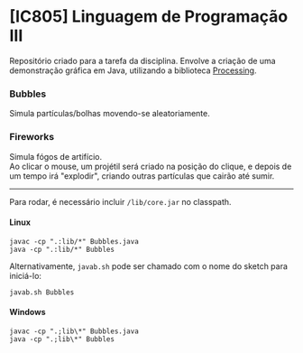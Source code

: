 # [IC805] Linguagem de Programação III

Repositório criado para a tarefa da disciplina. Envolve a criação de uma demonstração gráfica em Java, utilizando a biblioteca [Processing](https://processing.org/).  

### Bubbles

Simula partículas/bolhas movendo-se aleatoriamente.

### Fireworks

Simula fógos de artifício.  
Ao clicar o mouse, um projétil será criado na posição do clique, e depois de um tempo irá "explodir", criando outras partículas que cairão até sumir.

<hr>

Para rodar, é necessário incluir `/lib/core.jar` no classpath.  

#### Linux

```
javac -cp ".:lib/*" Bubbles.java
java -cp ".:lib/*" Bubbles
```

Alternativamente, `javab.sh` pode ser chamado com o nome do sketch para iniciá-lo:

`javab.sh Bubbles`

#### Windows

```
javac -cp ".;lib\*" Bubbles.java
java -cp ".;lib\*" Bubbles
```
